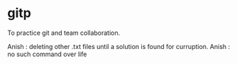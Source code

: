 # gitp
To practice git and team collaboration.

Anish : deleting other .txt files until a solution is found for curruption.
Anish : no such command over life
